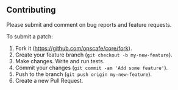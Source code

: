 ## Contributing

Please submit and comment on bug reports and feature requests.

To submit a patch:

1. Fork it (https://github.com/opscafe/core/fork).
2. Create your feature branch (`git checkout -b my-new-feature`).
3. Make changes. Write and run tests.
4. Commit your changes (`git commit -am 'Add some feature'`).
5. Push to the branch (`git push origin my-new-feature`).
6. Create a new Pull Request.
